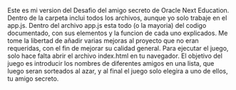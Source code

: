 Este es mi version del Desafio del amigo secreto de Oracle Next Education.
Dentro de la carpeta inclui todos los archivos, aunque yo solo trabaje en el app.js.
Dentro del archivo app.js esta todo (o la mayoria) del codigo documentado, con sus elementos y la funcion de cada uno explicados.
Me tome la libertad de añadir varias mejoras al proyecto que no eran requeridas, con el fin de mejorar su calidad general.
Para ejecutar el juego, solo hace falta abrir el archivo index.html en tu navegador.
El objetivo del juego es introducir los nombres de diferentes amigos en una lista, que luego seran sorteados al azar, y al final el juego solo elegira a uno de ellos, tu amigo secreto.
